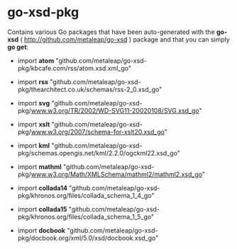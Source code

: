 go-xsd-pkg
==========


Contains various Go packages that have been auto-generated with the **go-xsd** ( http://github.com/metaleap/go-xsd ) package and that you can simply **go get**:

- import **atom** "github.com/metaleap/go-xsd-pkg/kbcafe.com/rss/atom.xsd.xml_go"

- import **rss** "github.com/metaleap/go-xsd-pkg/thearchitect.co.uk/schemas/rss-2_0.xsd_go"

- import **svg** "github.com/metaleap/go-xsd-pkg/www.w3.org/TR/2002/WD-SVG11-20020108/SVG.xsd_go"

- import **xslt** "github.com/metaleap/go-xsd-pkg/www.w3.org/2007/schema-for-xslt20.xsd_go"

- import **kml** "github.com/metaleap/go-xsd-pkg/schemas.opengis.net/kml/2.2.0/ogckml22.xsd_go"

- import **mathml** "github.com/metaleap/go-xsd-pkg/www.w3.org/Math/XMLSchema/mathml2/mathml2.xsd_go"

- import **collada14** "github.com/metaleap/go-xsd-pkg/khronos.org/files/collada_schema_1_4_go"

- import **collada15** "github.com/metaleap/go-xsd-pkg/khronos.org/files/collada_schema_1_5_go"

- import **docbook** "github.com/metaleap/go-xsd-pkg/docbook.org/xml/5.0/xsd/docbook.xsd_go"
